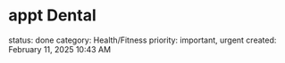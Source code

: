 # appt Dental

status: done
category: Health/Fitness
priority: important, urgent
created: February 11, 2025 10:43 AM